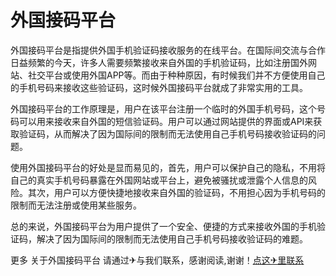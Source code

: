 # 外国接码平台

外国接码平台是指提供外国手机验证码接收服务的在线平台。在国际间交流与合作日益频繁的今天，许多人需要频繁接收来自外国的手机验证码，比如注册国外网站、社交平台或使用外国APP等。而由于种种原因，有时候我们并不方便使用自己的手机号码来接收这些验证码，这时候外国接码平台就成了非常实用的工具。

外国接码平台的工作原理是，用户在该平台注册一个临时的外国手机号码，这个号码可以用来接收来自外国的短信验证码。用户可以通过网站提供的界面或API来获取验证码，从而解决了因为国际间的限制而无法使用自己手机号码接收验证码的问题。

使用外国接码平台的好处是显而易见的，首先，用户可以保护自己的隐私，不用将自己的真实手机号码暴露在外国网站或平台上，避免被骚扰或泄露个人信息的风险。其次，用户可以方便快捷地接收来自外国的验证码，不用担心因为手机号码的限制而无法注册或使用某些服务。

总的来说，外国接码平台为用户提供了一个安全、便捷的方式来接收外国的手机验证码，解决了因为国际间的限制而无法使用自己手机号码接收验证码的难题。

更多 关于外国接码平台 请通过✈与我们联系，感谢阅读,谢谢！[点这✈里联系](https://w.k02.cc)